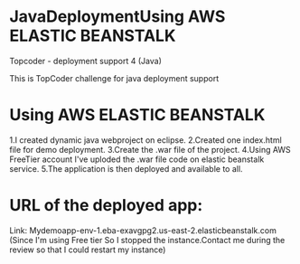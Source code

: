 # JavaDeploymentUsing AWS ELASTIC BEANSTALK
Topcoder - deployment support 4 (Java)

This is TopCoder challenge for java deployment support 
# Using AWS ELASTIC BEANSTALK

1.I created dynamic java webproject on eclipse.
2.Created one index.html file for demo deployment.
3.Create the .war file of the project.
4.Using AWS FreeTier account I've uploded the .war file code on elastic beanstalk service.
5.The application is then deployed and available to all.

# URL of the deployed app:
Link:
Mydemoapp-env-1.eba-exavgpg2.us-east-2.elasticbeanstalk.com
(Since I'm using Free tier So I stopped the instance.Contact me during the review so that I could restart my instance)
